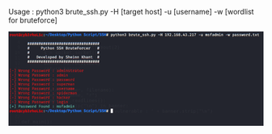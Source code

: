 Usage : python3 brute_ssh.py -H [target host] -u [username] -w [wordlist for bruteforce]

<img src='brute_ssh.png'/>
